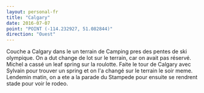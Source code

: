 ```yaml
---
layout: personal-fr
title: "Calgary"
date: 2016-07-07
point: "POINT (-114.232927, 51.082844)" 
direction: "Ouest"
---
```


Couche a Calgary dans le un terrain de Camping pres des pentes de ski olympique. On a dut change de lot sur le terrain, car on avait pas réservé. Michel a cassé un leaf spring sur la roulotte. Faite le tour de Calgary avec Sylvain pour trouver un spring et on l'a changé sur le terrain le soir meme. Lendemin matin, on a ete a la parade du Stampede pour ensuite se rendrent stade pour voir le rodeo.
